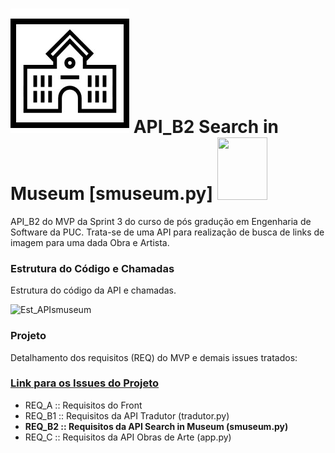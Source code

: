 # ![Museu](https://github.com/Moriblo/smuseum/blob/main/Museu.jpg) API_B2 Search in Museum [smuseum.py] <a href="https://github.com/Moriblo"><img src="(https://github.com/Moriblo/tradutor/blob/main/Tradutor.jpg)" width="80" height="100"></a>

 API_B2 do MVP da Sprint 3 do curso de pós gradução em Engenharia de Software da PUC.
 Trata-se de uma API para realização de busca de links de imagem para uma dada Obra e Artista.

### Estrutura do Código e Chamadas
Estrutura do código da API e chamadas.

![Est_APIsmuseum](https://github.com/Moriblo/smuseum/blob/main/Estrutura%20de%20C%C3%B3digo_API%20Search%20in%20Museum.png)

### Projeto
Detalhamento dos requisitos (REQ) do MVP e demais issues tratados:

### [Link para os Issues do Projeto](https://github.com/users/Moriblo/projects/2/views/1)

* REQ_A :: Requisitos do Front
* REQ_B1 :: Requisitos da API Tradutor (tradutor.py)
* __REQ_B2 :: Requisitos da API Search in Museum (smuseum.py)__
* REQ_C :: Requisitos da API Obras de Arte (app.py)

